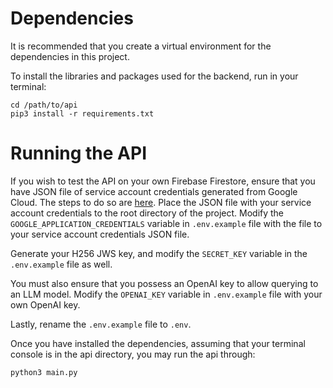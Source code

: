 # Dependencies
It is recommended that you create a virtual environment for the dependencies in this project.

To install the libraries and packages used for the backend, run in your terminal:
```console
cd /path/to/api
pip3 install -r requirements.txt
```

# Running the API
If you wish to test the API on your own Firebase Firestore, ensure that you have JSON file of service account credentials generated from Google Cloud. The steps to do so are [here](https://firebase.google.com/docs/admin/setup#:~:text=To%20generate%20a,containing%20the%20key.). Place the JSON file with your service account credentials to the root directory of the project. Modify the `GOOGLE_APPLICATION_CREDENTIALS` variable in `.env.example` file with the file to your service account credentials JSON file.

Generate your H256 JWS key, and modify the `SECRET_KEY` variable in the `.env.example` file as well.

You must also ensure that you possess an OpenAI key to allow querying to an LLM model. Modify the `OPENAI_KEY` variable in `.env.example` file with your own OpenAI key. 

Lastly, rename the `.env.example` file to `.env`. 

Once you have installed the dependencies, assuming that your terminal console is in the api directory, you may run the api through:
```console
python3 main.py
```
